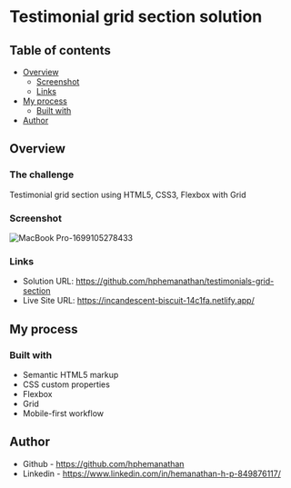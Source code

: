 # Testimonial grid section solution

## Table of contents

- [Overview](#overview)
  - [Screenshot](#screenshot)
  - [Links](#links)
- [My process](#my-process)
  - [Built with](#built-with)
- [Author](#author)


## Overview

### The challenge

Testimonial grid section using HTML5, CSS3, Flexbox with Grid


### Screenshot

![MacBook Pro-1699105278433](https://github.com/hphemanathan/testimonials-grid-section/assets/18226707/359138ea-19de-4f85-9264-49746d34fdee)


### Links

- Solution URL: https://github.com/hphemanathan/testimonials-grid-section
- Live Site URL: https://incandescent-biscuit-14c1fa.netlify.app/

## My process

### Built with

- Semantic HTML5 markup
- CSS custom properties
- Flexbox
- Grid
- Mobile-first workflow
  
## Author

- Github - https://github.com/hphemanathan
- Linkedin - https://www.linkedin.com/in/hemanathan-h-p-849876117/

